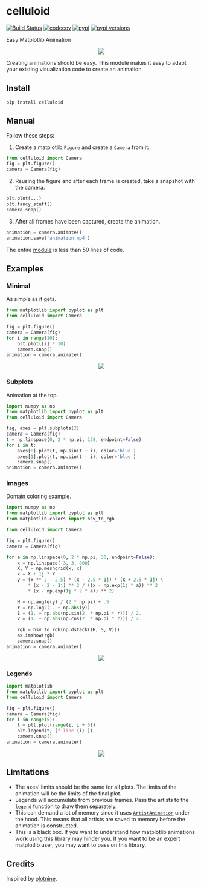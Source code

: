 # celluloid

[![Build Status](https://travis-ci.com/jwkvam/celluloid.svg?branch=master)](https://travis-ci.com/jwkvam/celluloid)
[![codecov](https://codecov.io/gh/jwkvam/celluloid/branch/master/graph/badge.svg)](https://codecov.io/gh/jwkvam/celluloid)
[![pypi](https://badge.fury.io/py/celluloid.svg)](https://pypi.org/project/celluloid/)
[![pypi versions](https://img.shields.io/pypi/pyversions/celluloid.svg)](https://pypi.org/project/celluloid/)

Easy Matplotlib Animation

<p align="center">
  <a href="https://github.com/jwkvam/celluloid/blob/master/examples/sines.py">
    <img src="https://user-images.githubusercontent.com/86304/48657442-9c11e080-e9e5-11e8-9f54-f46a960be7dd.gif">
  </a>
</p>

Creating animations should be easy.
This module makes it easy to adapt your existing visualization code to create an animation.

## Install

```
pip install celluloid
```

## Manual

Follow these steps:

1. Create a matplotlib `Figure` and create a `Camera` from it:

```python
from celluloid import Camera
fig = plt.figure()
camera = Camera(fig)
```

2. Reusing the figure and after each frame is created, take a snapshot with the camera.

```python
plt.plot(...)
plt.fancy_stuff()
camera.snap()
```

3. After all frames have been captured, create the animation.

```python
animation = camera.animate()
animation.save('animation.mp4')
```

The entire [module](https://github.com/jwkvam/celluloid/blob/master/celluloid.py) is less than 50 lines of code.

## Examples

### Minimal

As simple as it gets.

```python
from matplotlib import pyplot as plt
from celluloid import Camera

fig = plt.figure()
camera = Camera(fig)
for i in range(10):
    plt.plot([i] * 10)
    camera.snap()
animation = camera.animate()
```

<p align="center">
  <a href="https://github.com/jwkvam/celluloid/blob/master/examples/simple.py">
    <img src="https://user-images.githubusercontent.com/86304/48666133-66660980-ea70-11e8-9024-b167c21a5e83.gif">
  </a>
</p>

### Subplots

Animation at the top.

```python
import numpy as np
from matplotlib import pyplot as plt
from celluloid import Camera

fig, axes = plt.subplots(2)
camera = Camera(fig)
t = np.linspace(0, 2 * np.pi, 128, endpoint=False)
for i in t:
    axes[0].plot(t, np.sin(t + i), color='blue')
    axes[1].plot(t, np.sin(t - i), color='blue')
    camera.snap()
animation = camera.animate()
```

### Images

Domain coloring example.

```python
import numpy as np
from matplotlib import pyplot as plt
from matplotlib.colors import hsv_to_rgb

from celluloid import Camera

fig = plt.figure()
camera = Camera(fig)

for a in np.linspace(0, 2 * np.pi, 30, endpoint=False):
    x = np.linspace(-3, 3, 800)
    X, Y = np.meshgrid(x, x)
    x = X + 1j * Y
    y = (x ** 2 - 2.5) * (x - 2.5 * 1j) * (x + 2.5 * 1j) \
        * (x - 2 - 1j) ** 2 / ((x - np.exp(1j * a)) ** 2
        * (x - np.exp(1j * 2 * a)) ** 2)

    H = np.angle(y) / (2 * np.pi) + .5
    r = np.log2(1. + np.abs(y))
    S = (1. + np.abs(np.sin(2. * np.pi * r))) / 2.
    V = (1. + np.abs(np.cos(2. * np.pi * r))) / 2.

    rgb = hsv_to_rgb(np.dstack((H, S, V)))
    ax.imshow(rgb)
    camera.snap()
animation = camera.animate()
```

<p align="center">
  <a href="https://github.com/jwkvam/celluloid/blob/master/examples/complex.py">
    <img src="https://user-images.githubusercontent.com/86304/48747098-f483f080-ec26-11e8-9734-c409e9b0c9ec.gif">
  </a>
</p>

### Legends

```python
import matplotlib
from matplotlib import pyplot as plt
from celluloid import Camera

fig = plt.figure()
camera = Camera(fig)
for i in range(5):
    t = plt.plot(range(i, i + 5))
    plt.legend(t, [f'line {i}'])
    camera.snap()
animation = camera.animate()
```

<p align="center">
  <a href="https://github.com/jwkvam/celluloid/blob/master/examples/legends.py">
    <img src="https://user-images.githubusercontent.com/86304/48750564-9100bf80-ec34-11e8-87fb-bc5c7ddcc6e7.gif">
  </a>
</p>

## Limitations

- The axes' limits should be the same for all plots. The limits of the animation will be the limits of the final plot.
- Legends will accumulate from previous frames. Pass the artists to the [`legend`](https://matplotlib.org/api/_as_gen/matplotlib.pyplot.legend.html) function to draw them separately.
- This can demand a lot of memory since it uses [`ArtistAnimation`](https://matplotlib.org/api/_as_gen/matplotlib.animation.ArtistAnimation.html) under the hood. This means that all artists are saved to memory before the animation is constructed.
- This is a black box. If you want to understand how matplotlib animations work using this library may hinder you. If you want to be an expert matplotlib user, you may want to pass on this library.

## Credits

Inspired by [plotnine](https://github.com/has2k1/plotnine/blob/master/plotnine/animation.py).
